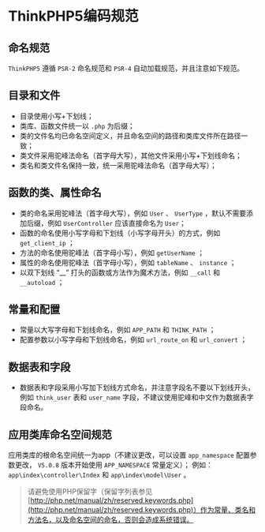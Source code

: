 # ThinkPHP5编码规范

## 命名规范
 `ThinkPHP5` 遵循 `PSR-2` 命名规范和 `PSR-4` 自动加载规范，并且注意如下规范。

## 目录和文件
- 目录使用小写+下划线；
- 类库、函数文件统一以 `.php` 为后缀；
- 类的文件名均已命名空间定义，并且命名空间的路径和类库文件所在路径一致；
- 类文件采用驼峰法命名（首字母大写），其他文件采用小写+下划线命名；
- 类名和类文件名保持一致，统一采用驼峰法命名（首字母大写）；

## 函数的类、属性命名
- 类的命名采用驼峰法（首字母大写），例如 `User` 、 `UserType` ，默认不需要添加后缀，例如 `UserController` 应该直接命名为 `User`；
- 函数的命名使用小写字母和下划线（小写字母开头）的方式，例如 `get_client_ip` ；
- 方法的命名使用驼峰法（首字母小写），例如 `getUserName` ；
- 属性的命名使用驼峰法（首字母小写），例如 `tableName` 、 `instance` ；
- 以双下划线 “__” 打头的函数或方法作为魔术方法，例如 `__call` 和 `__autoload` ；

## 常量和配置
- 常量以大写字母和下划线命名，例如 `APP_PATH` 和 `THINK_PATH` ；
- 配置参数以小写字母和下划线命名，例如 `url_route_on` 和 `url_convert` ；

## 数据表和字段
- 数据表和字段采用小写加下划线方式命名，并注意字段名不要以下划线开头，例如 `think_user` 表和 `user_name` 字段，不建议使用驼峰和中文作为数据表字段命名。

## 应用类库命名空间规范
应用类库的根命名空间统一为app（不建议更改，可以设置 `app_namespace` 配置参数更改， `V5.0.8` 版本开始使用 `APP_NAMESPACE` 常量定义）；
例如： `app\index\controller\Index` 和 `app\index\model\User` 。
> 请避免使用PHP保留字（保留字列表参见 [http://php.net/manual/zh/reserved.keywords.php](http://php.net/manual/zh/reserved.keywords.php)）作为常量、类名和方法名，以及命名空间的命名，否则会造成系统错误。


